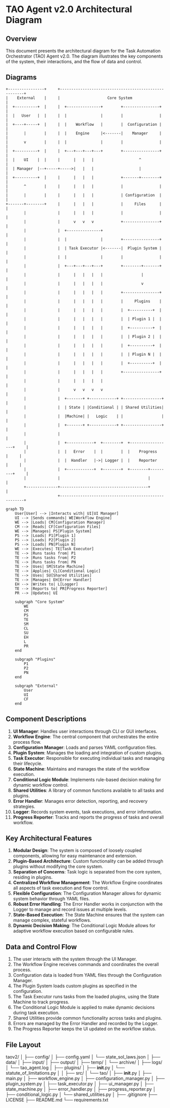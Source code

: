 # TAO Agent v2.0 Architectural Diagram

## Overview

This document presents the architectural diagram for the Task Automation Orchestrator (TAO) Agent v2.0. The diagram illustrates the key components of the system, their interactions, and the flow of data and control.

## Diagrams

```
+----------------+     +------------------------------------------------------+
|    External    |     |                     Core System                       |
|  +----------+  |     |  +---------------+        +----------------+          |
|  |   User   |  |     |  |               |        |                |          |
|  +----+-----+  |     |  |    Workflow   |        |  Configuration |          |
|       |        |     |  |    Engine     |<-------|    Manager     |          |
|       v        |     |  |               |        |                |          |
|  +----------+  |     |  +---+---+---+---+        +----------------+          |
|  |    UI    |  |     |      |   |   |                    ^                   |
|  | Manager  |--+-----+----->|   |   |                    |                   |
|  +----------+  |     |      |   |   |            +-------+--------+          |
|       ^        |     |      |   |   |            |                |          |
|       |        |     |      |   |   |            | Configuration  |          |
+-------+--------+     |      |   |   |            |     Files      |          |
        |              |      |   |   |            |                |          |
        |              |      v   v   v            +----------------+          |
        |              |  +---------------+                                    |
        |              |  |               |        +----------------+          |
        |              |  | Task Executor |<-------|  Plugin System |          |
        |              |  |               |        |                |          |
        |              |  +---+---+---+---+        +--------+-------+          |
        |              |      |   |   |   |                 |                  |
        |              |      |   |   |   |                 v                  |
        |              |      |   |   |   |        +----------------+          |
        |              |      |   |   |   |        |     Plugins    |          |
        |              |      |   |   |   |        |  +----------+  |          |
        |              |      |   |   |   |        |  | Plugin 1 |  |          |
        |              |      |   |   |   |        |  +----------+  |          |
        |              |      |   |   |   |        |  | Plugin 2 |  |          |
        |              |      |   |   |   |        |  +----------+  |          |
        |              |      |   |   |   |        |  | Plugin N |  |          |
        |              |      |   |   |   |        |  +----------+  |          |
        |              |      |   |   |   |        +----------------+          |
        |              |      |   |   |   |                                    |
        |              |      v   v   v   v                                    |
        |              |  +-------+ +------------+ +-----------------+         |
        |              |  | State | |Conditional | | Shared Utilities|         |
        |              |  |Machine| |   Logic    | |                 |         |
        |              |  +-------+ +------------+ +-----------------+         |
        |              |                                                       |
        |              |  +------------+  +--------+  +------------------+     |
        |              |  |   Error    |  |        |  |    Progress      |     |
        |              |  |  Handler   |->| Logger |  |    Reporter      |     |
        |              |  +------------+  +--------+  +--------+---------+     |
        |              |                                       |               |
        +--------------+---------------------------------------+               |
                       +------------------------------------------------------+
```

```mermaid
graph TD
    User[User] --> |Interacts with| UI[UI Manager]
    UI --> |Sends commands| WE[Workflow Engine]
    WE --> |Loads| CM[Configuration Manager]
    CM --> |Reads| CF[Configuration Files]
    WE --> |Manages| PS[Plugin System]
    PS --> |Loads| P1[Plugin 1]
    PS --> |Loads| P2[Plugin 2]
    PS --> |Loads| PN[Plugin N]
    WE --> |Executes| TE[Task Executor]
    TE --> |Runs tasks from| P1
    TE --> |Runs tasks from| P2
    TE --> |Runs tasks from| PN
    TE --> |Uses| SM[State Machine]
    TE --> |Applies| CL[Conditional Logic]
    TE --> |Uses| SU[Shared Utilities]
    TE --> |Manages| EH[Error Handler]
    EH --> |Writes to| L[Logger]
    TE --> |Reports to| PR[Progress Reporter]
    PR --> |Updates| UI

    subgraph "Core System"
        WE
        CM
        PS
        TE
        SM
        CL
        SU
        EH
        L
        PR
    end

    subgraph "Plugins"
        P1
        P2
        PN
    end

    subgraph "External"
        User
        UI
        CF
    end
```

## Component Descriptions

1. **UI Manager**: Handles user interactions through CLI or GUI interfaces.
2. **Workflow Engine**: The central component that orchestrates the entire process flow.
3. **Configuration Manager**: Loads and parses YAML configuration files.
4. **Plugin System**: Manages the loading and integration of custom plugins.
5. **Task Executor**: Responsible for executing individual tasks and managing their lifecycle.
6. **State Machine**: Maintains and manages the state of the workflow execution.
7. **Conditional Logic Module**: Implements rule-based decision making for dynamic workflow control.
8. **Shared Utilities**: A library of common functions available to all tasks and plugins.
9. **Error Handler**: Manages error detection, reporting, and recovery strategies.
10. **Logger**: Records system events, task executions, and error information.
11. **Progress Reporter**: Tracks and reports the progress of tasks and overall workflow.

## Key Architectural Features

1. **Modular Design**: The system is composed of loosely coupled components, allowing for easy maintenance and extension.
2. **Plugin-Based Architecture**: Custom functionality can be added through plugins without modifying the core system.
3. **Separation of Concerns**: Task logic is separated from the core system, residing in plugins.
4. **Centralized Workflow Management**: The Workflow Engine coordinates all aspects of task execution and flow control.
5. **Flexible Configuration**: The Configuration Manager allows for dynamic system behavior through YAML files.
6. **Robust Error Handling**: The Error Handler works in conjunction with the Logger to manage and record issues at multiple levels.
7. **State-Based Execution**: The State Machine ensures that the system can manage complex, stateful workflows.
8. **Dynamic Decision Making**: The Conditional Logic Module allows for adaptive workflow execution based on configurable rules.

## Data and Control Flow

1. The user interacts with the system through the UI Manager.
2. The Workflow Engine receives commands and coordinates the overall process.
3. Configuration data is loaded from YAML files through the Configuration Manager.
4. The Plugin System loads custom plugins as specified in the configuration.
5. The Task Executor runs tasks from the loaded plugins, using the State Machine to track progress.
6. The Conditional Logic Module is applied to make dynamic decisions during task execution.
7. Shared Utilities provide common functionality across tasks and plugins.
8. Errors are managed by the Error Handler and recorded by the Logger.
9. The Progress Reporter keeps the UI updated on the workflow status.

## File Layout

taov2/
│
├── config/
│   ├── config.yaml
│   └── state_sol_laws.json
│
├── data/
│   ├── input/
│   ├── output/
│   ├── temp/
│   └── archive/
│
├── logs/
│   └── tao_agent.log
│
├── plugins/
│   ├── __init__.py
│   └── statute_of_limitations.py
│
│
├── src/
│   └── tao/
│       ├── __init__.py
│       ├── main.py
│       ├── workflow_engine.py
│       ├── configuration_manager.py
│       ├── plugin_system.py
│       ├── task_executor.py
│       ├── ui_manager.py
│       ├── state_machine.py
│       ├── error_handler.py
│       ├── progress_reporter.py
│       ├── conditional_logic.py
│       └── shared_utilities.py
│
├── .gitignore
├── LICENSE
├── README.md
└── requirements.txt